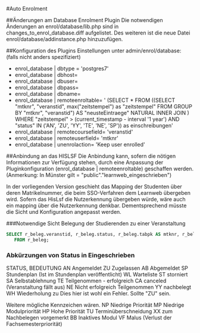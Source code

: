 #Auto Enrolment

##Änderungen am Database Enrolment Plugin
Die notwendigen Änderungen an enrol/database/lib.php sind in changes_to_enrol_database.diff aufgelistet. Des weiteren ist die neue Datei enrol/database/addinstance.php hinzuzufügen.

##Konfiguration des Plugins
Einstellungen unter admin/enrol/database: (falls nicht anders spezifiziert)
- enrol_database | dbtype = 'postgres7'
- enrol_database | dbhost= <DatenbankHost>
- enrol_database | dbuser= <DatenbankNutzer>
- enrol_database | dbpass= <DatenbankPasswort>
- enrol_database | dbname= <DatenbankName>
- enrol_database | remoteenroltable= ' (SELECT * FROM ((SELECT "mtknr", "veranstid", max("zeitstempel") as "zeitstempel" FROM <SichtName> GROUP BY "mtknr", "veranstid") AS "neusteEintraege" NATURAL INNER JOIN <SichtName>) WHERE "zeitstempel" > (current_timestamp - interval '1 year') AND "status" IN ('AN', 'ZU', 'YY', 'TE', 'NE', 'SP')) as einschreibungen'
- enrol_database | remotecoursefield= 'veranstid'
- enrol_database | remoteuserfield= 'mtknr'
- enrol_database | unenrolaction= 'Keep user enrolled'

##Anbindung an das HISLSF
Die Anbindung kann, sofern die nötigen Informationen zur Verfügung stehen, durch eine Anpassung der Pluginkonfiguration (enrol_database | remoteenroltable) geschaffen werden. (Anmerkung: In Münster gilt <SichtName> = "public"."learnweb_eingeschrieben")

In der vorliegenden Version geschieht das Mapping der Studenten über deren Matrikelnummer, die beim SSO-Verfahren dem Learnweb übergeben wird. Sofern das HisLsf die Nutzerkennung übergeben würde, wäre auch ein mapping über die Nutzerkennung denkbar. Dementsprechend müsste die Sicht und Konfiguration angepasst werden.

###Notwendige Sicht Belegung der Studierenden zu einer Veranstaltung
```sql
SELECT r_beleg.veranstid, r_beleg.status, r_beleg.tabpk AS mtknr, r_beleg.zeitstempel
   FROM r_beleg;
```

### Abkürzungen von Status in Eingeschrieben
STATUS, BEDEUTUNG
AN Angemeldet
ZU Zugelassen
AB Abgemeldet
SP Stundenplan (Ist im Stundenplan veröffentlicht)
WL Warteliste
ST storniert
SA Selbstablehnung
TE Teilgenommen - erfolgreich
CA canceled (Veranstaltung fällt aus)
NE Nicht erfolgreich Teilgenommen
YY nachbelegt
WH Wiederholung
zu Dies hier ist wohl ein Fehler. Sollte "ZU" sein.

Weitere mögliche Kennzeichen wären.
NP Niedrige Priorität
MP Niedrige Modulpriorität
HP Hohe Priorität
TU Terminüberschneidung
XX zum Nachbelegen vorgemerkt
BB Inaktives Modul
VF Malus (Verlust der Fachsemesterpriorität)
